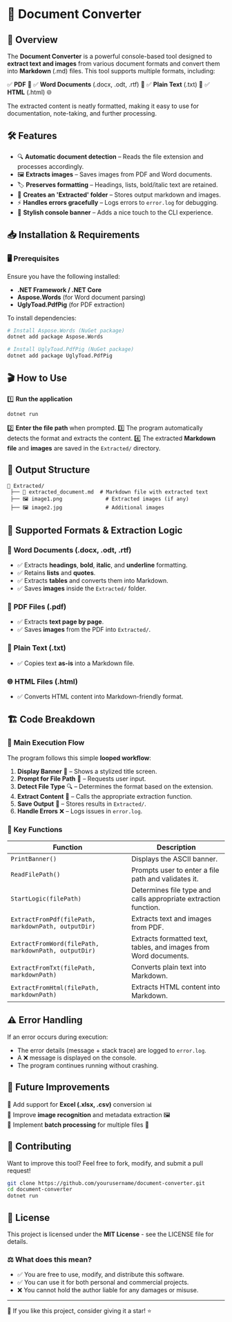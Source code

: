 # 📜 Document Converter

## 🚀 Overview
The **Document Converter** is a powerful console-based tool designed to **extract text and images** from various document formats and convert them into **Markdown** (.md) files. This tool supports multiple formats, including:

✅ **PDF** 📄
✅ **Word Documents** (.docx, .odt, .rtf) 📝
✅ **Plain Text** (.txt) 📃
✅ **HTML** (.html) 🌐

The extracted content is neatly formatted, making it easy to use for documentation, note-taking, and further processing.


## 🛠 Features
- 🔍 **Automatic document detection** – Reads the file extension and processes accordingly.
- 🖼 **Extracts images** – Saves images from PDF and Word documents.
- 🏷 **Preserves formatting** – Headings, lists, bold/italic text are retained.
- 📂 **Creates an 'Extracted' folder** – Stores output markdown and images.
- ⚡ **Handles errors gracefully** – Logs errors to `error.log` for debugging.
- 🎨 **Stylish console banner** – Adds a nice touch to the CLI experience.


## 📥 Installation & Requirements
### 🖥 Prerequisites
Ensure you have the following installed:
- **.NET Framework / .NET Core**
- **Aspose.Words** (for Word document parsing)
- **UglyToad.PdfPig** (for PDF extraction)

To install dependencies:
```sh
# Install Aspose.Words (NuGet package)
dotnet add package Aspose.Words

# Install UglyToad.PdfPig (NuGet package)
dotnet add package UglyToad.PdfPig
```

## 🎬 How to Use
1️⃣ **Run the application**
```sh
dotnet run
```

2️⃣ **Enter the file path** when prompted.
3️⃣ The program automatically detects the format and extracts the content.
4️⃣ The extracted **Markdown file** and **images** are saved in the `Extracted/` directory.


## 📂 Output Structure
```
📂 Extracted/
 ├── 📜 extracted_document.md  # Markdown file with extracted text
 ├── 🖼 image1.png              # Extracted images (if any)
 ├── 🖼 image2.jpg              # Additional images
```


## 🧩 Supported Formats & Extraction Logic
### 📝 **Word Documents (.docx, .odt, .rtf)**
- ✅ Extracts **headings**, **bold**, **italic**, and **underline** formatting.
- ✅ Retains **lists** and **quotes**.
- ✅ Extracts **tables** and converts them into Markdown.
- ✅ Saves **images** inside the `Extracted/` folder.

### 📄 **PDF Files (.pdf)**
- ✅ Extracts **text page by page**.
- ✅ Saves **images** from the PDF into `Extracted/`.

### 📃 **Plain Text (.txt)**
- ✅ Copies text **as-is** into a Markdown file.

### 🌐 **HTML Files (.html)**
- ✅ Converts HTML content into Markdown-friendly format.


## 🏗 Code Breakdown
### 🔄 **Main Execution Flow**
The program follows this simple **looped workflow**:
1. **Display Banner** 🎨 – Shows a stylized title screen.
2. **Prompt for File Path** 📂 – Requests user input.
3. **Detect File Type** 🔍 – Determines the format based on the extension.
4. **Extract Content** 📜 – Calls the appropriate extraction function.
5. **Save Output** 💾 – Stores results in `Extracted/`.
6. **Handle Errors** ❌ – Logs issues in `error.log`.

### 🔑 **Key Functions**
| Function | Description |
|----------|-------------|
| `PrintBanner()` | Displays the ASCII banner. |
| `ReadFilePath()` | Prompts user to enter a file path and validates it. |
| `StartLogic(filePath)` | Determines file type and calls appropriate extraction function. |
| `ExtractFromPdf(filePath, markdownPath, outputDir)` | Extracts text and images from PDF. |
| `ExtractFromWord(filePath, markdownPath, outputDir)` | Extracts formatted text, tables, and images from Word documents. |
| `ExtractFromTxt(filePath, markdownPath)` | Converts plain text into Markdown. |
| `ExtractFromHtml(filePath, markdownPath)` | Extracts HTML content into Markdown. |


## ⚠️ Error Handling
If an error occurs during execution:
- The error details (message + stack trace) are logged to `error.log`.
- A ❌ message is displayed on the console.
- The program continues running without crashing.


## 📌 Future Improvements
🔹 Add support for **Excel (.xlsx, .csv)** conversion 📊  
🔹 Improve **image recognition** and metadata extraction 🖼  
🔹 Implement **batch processing** for multiple files 📁  


## 🤝 Contributing
Want to improve this tool? Feel free to fork, modify, and submit a pull request!

```sh
git clone https://github.com/yourusername/document-converter.git
cd document-converter
dotnet run
```


## 📜 License
This project is licensed under the **MIT License** - see the LICENSE file for details.

### ⚖️ What does this mean?
- ✅ You are free to use, modify, and distribute this software.
- ✅ You can use it for both personal and commercial projects.
- ❌ You cannot hold the author liable for any damages or misuse.
  
---

🌟 If you like this project, consider giving it a star! ⭐

